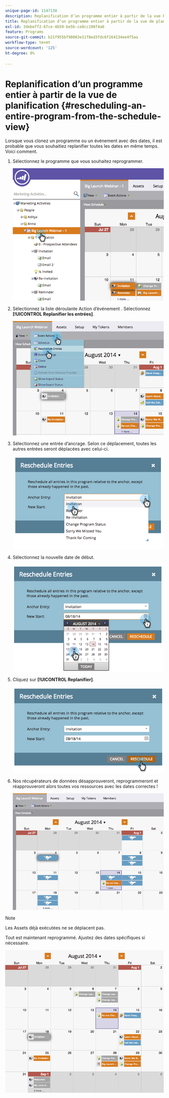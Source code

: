 ```yaml
---
unique-page-id: 1147138
description: Replanification d’un programme entier à partir de la vue Planification - Documents Marketo - Documentation du produit
title: Replanification d’un programme entier à partir de la vue de planification
exl-id: 3debeff2-67ce-4b59-be5b-ce8cc198f4a0
feature: Programs
source-git-commit: b21f955bf98063e11f8ed3fdc6f164134ee4f5aa
workflow-type: tm+mt
source-wordcount: '125'
ht-degree: 0%

---
```


# Replanification d’un programme entier à partir de la vue de planification {#rescheduling-an-entire-program-from-the-schedule-view}

Lorsque vous clonez un programme ou un événement avec des dates, il est probable que vous souhaitiez replanifier toutes les dates en même temps. Voici comment.

1. Sélectionnez le programme que vous souhaitez reprogrammer.

   ![](assets/image2014-9-23-15-3a15-3a18.png)

1. Sélectionnez la liste déroulante Action d’événement . Sélectionnez **[!UICONTROL Replanifier les entrées]**.

   ![](assets/image2014-9-23-15-3a15-3a53.png)

1. Sélectionnez une entrée d’ancrage. Selon ce déplacement, toutes les autres entrées seront déplacées avec celui-ci.

   ![](assets/image2014-9-23-15-3a18-3a23.png)

1. Sélectionnez la nouvelle date de début.

   ![](assets/image2014-9-23-15-3a18-3a37.png)

1. Cliquez sur **[!UICONTROL Replanifier]**.

   ![](assets/image2014-9-23-15-3a18-3a54.png)

1. Nos récupérateurs de données désapprouveront, reprogrammeront et réapprouveront alors toutes vos ressources avec les dates correctes !

   ![](assets/image2014-9-23-15-3a19-3a1.png)

>[!NOTE]
>
>Les Assets déjà exécutées ne se déplacent pas.

Tout est maintenant reprogrammé. Ajustez des dates spécifiques si nécessaire.

![](assets/image2014-9-23-15-3a19-3a58.png)

